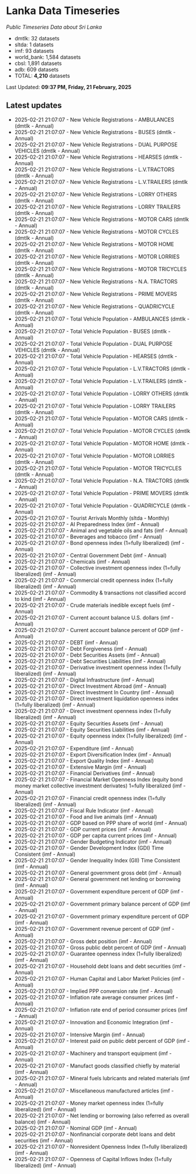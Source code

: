 # Lanka Data Timeseries
*Public Timeseries Data about Sri Lanka*

* dmtlk: 32 datasets
* sltda: 1 datasets
* imf: 93 datasets
* world_bank: 1,584 datasets
* cbsl: 1,891 datasets
* adb: 609 datasets
* TOTAL: **4,210** datasets

Last Updated: **09:37 PM, Friday, 21 February, 2025**

## Latest updates

* 2025-02-21 21:07:07 - New Vehicle Registrations - AMBULANCES (dmtlk - Annual)
* 2025-02-21 21:07:07 - New Vehicle Registrations - BUSES (dmtlk - Annual)
* 2025-02-21 21:07:07 - New Vehicle Registrations - DUAL PURPOSE VEHICLES (dmtlk - Annual)
* 2025-02-21 21:07:07 - New Vehicle Registrations - HEARSES (dmtlk - Annual)
* 2025-02-21 21:07:07 - New Vehicle Registrations - L.V.TRACTORS (dmtlk - Annual)
* 2025-02-21 21:07:07 - New Vehicle Registrations - L.V.TRAILERS (dmtlk - Annual)
* 2025-02-21 21:07:07 - New Vehicle Registrations - LORRY OTHERS (dmtlk - Annual)
* 2025-02-21 21:07:07 - New Vehicle Registrations - LORRY TRAILERS (dmtlk - Annual)
* 2025-02-21 21:07:07 - New Vehicle Registrations - MOTOR CARS (dmtlk - Annual)
* 2025-02-21 21:07:07 - New Vehicle Registrations - MOTOR CYCLES (dmtlk - Annual)
* 2025-02-21 21:07:07 - New Vehicle Registrations - MOTOR HOME (dmtlk - Annual)
* 2025-02-21 21:07:07 - New Vehicle Registrations - MOTOR LORRIES (dmtlk - Annual)
* 2025-02-21 21:07:07 - New Vehicle Registrations - MOTOR TRICYCLES (dmtlk - Annual)
* 2025-02-21 21:07:07 - New Vehicle Registrations - N.A. TRACTORS (dmtlk - Annual)
* 2025-02-21 21:07:07 - New Vehicle Registrations - PRIME MOVERS (dmtlk - Annual)
* 2025-02-21 21:07:07 - New Vehicle Registrations - QUADRICYCLE (dmtlk - Annual)
* 2025-02-21 21:07:07 - Total Vehicle Population - AMBULANCES (dmtlk - Annual)
* 2025-02-21 21:07:07 - Total Vehicle Population - BUSES (dmtlk - Annual)
* 2025-02-21 21:07:07 - Total Vehicle Population - DUAL PURPOSE VEHICLES (dmtlk - Annual)
* 2025-02-21 21:07:07 - Total Vehicle Population - HEARSES (dmtlk - Annual)
* 2025-02-21 21:07:07 - Total Vehicle Population - L.V.TRACTORS (dmtlk - Annual)
* 2025-02-21 21:07:07 - Total Vehicle Population - L.V.TRAILERS (dmtlk - Annual)
* 2025-02-21 21:07:07 - Total Vehicle Population - LORRY OTHERS (dmtlk - Annual)
* 2025-02-21 21:07:07 - Total Vehicle Population - LORRY TRAILERS (dmtlk - Annual)
* 2025-02-21 21:07:07 - Total Vehicle Population - MOTOR CARS (dmtlk - Annual)
* 2025-02-21 21:07:07 - Total Vehicle Population - MOTOR CYCLES (dmtlk - Annual)
* 2025-02-21 21:07:07 - Total Vehicle Population - MOTOR HOME (dmtlk - Annual)
* 2025-02-21 21:07:07 - Total Vehicle Population - MOTOR LORRIES (dmtlk - Annual)
* 2025-02-21 21:07:07 - Total Vehicle Population - MOTOR TRICYCLES (dmtlk - Annual)
* 2025-02-21 21:07:07 - Total Vehicle Population - N.A. TRACTORS (dmtlk - Annual)
* 2025-02-21 21:07:07 - Total Vehicle Population - PRIME MOVERS (dmtlk - Annual)
* 2025-02-21 21:07:07 - Total Vehicle Population - QUADRICYCLE (dmtlk - Annual)
* 2025-02-21 21:07:07 - Tourist Arrivals Monthly (sltda - Monthly)
* 2025-02-21 21:07:07 - AI Preparedness Index (imf - Annual)
* 2025-02-21 21:07:07 - Animal and vegetable oils and fats (imf - Annual)
* 2025-02-21 21:07:07 - Beverages and tobacco (imf - Annual)
* 2025-02-21 21:07:07 - Bond openness index (1=fully liberalized) (imf - Annual)
* 2025-02-21 21:07:07 - Central Government Debt (imf - Annual)
* 2025-02-21 21:07:07 - Chemicals (imf - Annual)
* 2025-02-21 21:07:07 - Collective investment openness index (1=fully liberalized) (imf - Annual)
* 2025-02-21 21:07:07 - Commercial credit openness index (1=fully liberalized) (imf - Annual)
* 2025-02-21 21:07:07 - Commodity & transactions not classified accord to kind (imf - Annual)
* 2025-02-21 21:07:07 - Crude materials inedible except fuels (imf - Annual)
* 2025-02-21 21:07:07 - Current account balance U.S. dollars (imf - Annual)
* 2025-02-21 21:07:07 - Current account balance percent of GDP (imf - Annual)
* 2025-02-21 21:07:07 - DEBT (imf - Annual)
* 2025-02-21 21:07:07 - Debt Forgiveness (imf - Annual)
* 2025-02-21 21:07:07 - Debt Securities Assets (imf - Annual)
* 2025-02-21 21:07:07 - Debt Securities Liabilities (imf - Annual)
* 2025-02-21 21:07:07 - Derivative investment openness index (1=fully liberalized) (imf - Annual)
* 2025-02-21 21:07:07 - Digital Infrastructure (imf - Annual)
* 2025-02-21 21:07:07 - Direct Investment Abroad (imf - Annual)
* 2025-02-21 21:07:07 - Direct Investment In Country (imf - Annual)
* 2025-02-21 21:07:07 - Direct investment liquidation openness index (1=fully liberalized) (imf - Annual)
* 2025-02-21 21:07:07 - Direct investment openness index (1=fully liberalized) (imf - Annual)
* 2025-02-21 21:07:07 - Equity Securities Assets (imf - Annual)
* 2025-02-21 21:07:07 - Equity Securities Liabilities (imf - Annual)
* 2025-02-21 21:07:07 - Equity openness index (1=fully liberalized) (imf - Annual)
* 2025-02-21 21:07:07 - Expenditure (imf - Annual)
* 2025-02-21 21:07:07 - Export Diversification Index (imf - Annual)
* 2025-02-21 21:07:07 - Export Quality Index (imf - Annual)
* 2025-02-21 21:07:07 - Extensive Margin (imf - Annual)
* 2025-02-21 21:07:07 - Financial Derivatives (imf - Annual)
* 2025-02-21 21:07:07 - Financial Market Openness Index (equity bond money market collective investment derivates) 1=fully liberalized (imf - Annual)
* 2025-02-21 21:07:07 - Financial credit openness index (1=fully liberalized) (imf - Annual)
* 2025-02-21 21:07:07 - Fiscal Rule Indicator (imf - Annual)
* 2025-02-21 21:07:07 - Food and live animals (imf - Annual)
* 2025-02-21 21:07:07 - GDP based on PPP share of world (imf - Annual)
* 2025-02-21 21:07:07 - GDP current prices (imf - Annual)
* 2025-02-21 21:07:07 - GDP per capita current prices (imf - Annual)
* 2025-02-21 21:07:07 - Gender Budgeting Indicator (imf - Annual)
* 2025-02-21 21:07:07 - Gender Development Index (GDI) Time Consistent (imf - Annual)
* 2025-02-21 21:07:07 - Gender Inequality Index (GII) Time Consistent (imf - Annual)
* 2025-02-21 21:07:07 - General government gross debt (imf - Annual)
* 2025-02-21 21:07:07 - General government net lending or borrowing (imf - Annual)
* 2025-02-21 21:07:07 - Government expenditure percent of GDP (imf - Annual)
* 2025-02-21 21:07:07 - Government primary balance percent of GDP (imf - Annual)
* 2025-02-21 21:07:07 - Government primary expenditure percent of GDP (imf - Annual)
* 2025-02-21 21:07:07 - Government revenue percent of GDP (imf - Annual)
* 2025-02-21 21:07:07 - Gross debt position (imf - Annual)
* 2025-02-21 21:07:07 - Gross public debt percent of GDP (imf - Annual)
* 2025-02-21 21:07:07 - Guarantee openness index (1=fully liberalized) (imf - Annual)
* 2025-02-21 21:07:07 - Household debt loans and debt securities (imf - Annual)
* 2025-02-21 21:07:07 - Human Capital and Labor Market Policies (imf - Annual)
* 2025-02-21 21:07:07 - Implied PPP conversion rate (imf - Annual)
* 2025-02-21 21:07:07 - Inflation rate average consumer prices (imf - Annual)
* 2025-02-21 21:07:07 - Inflation rate end of period consumer prices (imf - Annual)
* 2025-02-21 21:07:07 - Innovation and Economic Integration (imf - Annual)
* 2025-02-21 21:07:07 - Intensive Margin (imf - Annual)
* 2025-02-21 21:07:07 - Interest paid on public debt percent of GDP (imf - Annual)
* 2025-02-21 21:07:07 - Machinery and transport equipment (imf - Annual)
* 2025-02-21 21:07:07 - Manufact goods classified chiefly by material (imf - Annual)
* 2025-02-21 21:07:07 - Mineral fuels lubricants and related materials (imf - Annual)
* 2025-02-21 21:07:07 - Miscellaneous manufactured articles (imf - Annual)
* 2025-02-21 21:07:07 - Money market openness index (1=fully liberalized) (imf - Annual)
* 2025-02-21 21:07:07 - Net lending or borrowing (also referred as overall balance) (imf - Annual)
* 2025-02-21 21:07:07 - Nominal GDP (imf - Annual)
* 2025-02-21 21:07:07 - Nonfinancial corporate debt loans and debt securities (imf - Annual)
* 2025-02-21 21:07:07 - Nonresident Openness Index (1=fully liberalized) (imf - Annual)
* 2025-02-21 21:07:07 - Openness of Capital Inflows Index (1=fully liberalized) (imf - Annual)